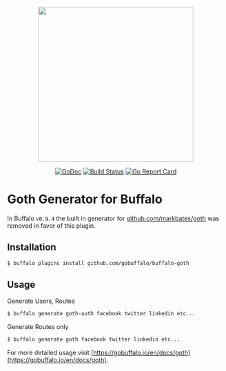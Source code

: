 <p align="center"><img src="https://github.com/gobuffalo/buffalo/blob/master/logo.svg" width="360"></p>

<p align="center">
<a href="https://godoc.org/github.com/gobuffalo/buffalo-goth"><img src="https://godoc.org/github.com/gobuffalo/buffalo-goth?status.svg" alt="GoDoc" /></a>
<a href="https://travis-ci.org/gobuffalo/buffalo-goth"><img src="https://travis-ci.org/gobuffalo/buffalo-goth.svg?branch=master" alt="Build Status" /></a>
<a href="https://goreportcard.com/report/github.com/gobuffalo/buffalo-goth"><img src="https://goreportcard.com/badge/github.com/gobuffalo/buffalo-goth" alt="Go Report Card" /></a>
</p>

# Goth Generator for Buffalo

In Buffalo `v0.9.4` the built in generator for [github.com/markbates/goth](https://github.com/markbates/goth) was removed in favor of this plugin.

## Installation

```bash
$ buffalo plugins install github.com/gobuffalo/buffalo-goth
```

## Usage

Generate Users, Routes

```bash
$ buffalo generate goth-auth facebook twitter linkedin etc...
```

Generate Routes only

```bash
$ buffalo generate goth facebook twitter linkedin etc...
```

For more detailed usage visit [https://gobuffalo.io/en/docs/goth](https://gobuffalo.io/en/docs/goth).
